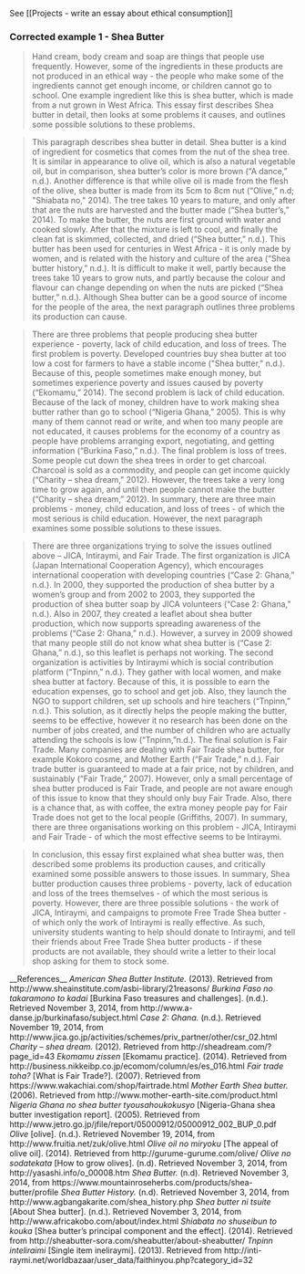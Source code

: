See [[Projects - write an essay about ethical consumption]]

### Corrected example 1 - Shea Butter
> Hand cream, body cream and soap are things that people use frequently. However, some of the ingredients in these products are not produced in an ethical way - the people who make some of the ingredients cannot get enough income, or children cannot go to school. One example ingredient like this is shea butter, which is made from a nut grown in West Africa. This essay first <blue>describes Shea butter in detail,</blue> then <green>looks at some problems it causes,</green> and <red>outlines some possible solutions to these problems. </red>

> <blue>This paragraph describes shea butter in detail. Shea butter is a kind of ingredient for cosmetics that comes from the nut of the shea tree. It is similar in appearance to olive oil, which is also a natural vegetable oil, but in comparison, shea butter’s color is more brown (“A dance,” n.d.). Another difference is that while olive oil is made from the flesh of the olive, shea butter is made from its 5cm to 8cm nut (“Olive,” n.d; "Shiabata no," 2014). The tree takes 10 years to mature, and only after that are the nuts are harvested and the butter made (“Shea butter’s,” 2014). To make the butter, the nuts are first ground with water and cooked slowly. After that the mixture is left to cool, and finally the clean fat is skimmed, collected, and dried (“Shea butter,” n.d.). This butter has been used for centuries in West Africa - it is only made by women, and is related with the history and culture of the area (“Shea butter history,” n.d.). It is difficult to make it well, partly because the trees take 10 years to grow nuts, and partly because the colour and flavour can change depending on when the nuts are picked (“Shea butter,” n.d.). Although Shea butter can be a good source of income for the people of the area, the next paragraph outlines three problems its production can cause.</blue>

> <green>There are three problems that people producing shea butter experience - poverty, lack of child education, and loss of trees. The first problem is poverty. Developed countries buy shea butter at too low a cost for farmers to have a stable income ("Shea butter," n.d.). Because of this, people sometimes make enough money, but sometimes experience poverty and issues caused by poverty (“Ekomamu,” 2014). The second problem is lack of child education. Because of the lack of money, children have to work making shea butter rather than go to school (“Nigeria Ghana,” 2005). This is why many of them cannot read or write, and when too many people are not educated, it causes problems for the economy of a country as people have problems arranging export, negotiating, and getting information (“Burkina Faso,” n.d.). The final problem is loss of trees. Some people cut down the shea trees in order to get charcoal. Charcoal is sold as a commodity, and people can get income quickly (“Charity – shea dream,” 2012). However, the trees take a very long time to grow again, and until then people cannot make the butter (“Charity – shea dream,” 2012). In summary, there are three main problems - money, child education, and loss of trees - of which the most serious is child education. However, the next paragraph examines some possible solutions to these issues.</green>

> <red>There are three organizations trying to solve the issues outlined above – JICA, Intiraymi, and Fair Trade. The first organization is JICA (Japan International Cooperation Agency), which encourages international cooperation with developing countries (“Case 2: Ghana,” n.d.). In 2000, they supported the production of shea butter by a women’s group and from 2002 to 2003, they supported the production of shea butter soap by JICA volunteers (“Case 2: Ghana,” n.d.). Also in 2007, they created a leaflet about shea butter production, which now supports spreading awareness of the problems (“Case 2: Ghana,” n.d.). However, a survey in 2009 showed that many people still do not know what shea butter is (“Case 2: Ghana,” n.d.), so this leaflet is perhaps not working. The second organization is activities by Intiraymi which is social contribution platform (“Tnpinn,” n.d.). They gather with local women, and make shea butter at factory. Because of this, it is possible to earn the education expenses, go to school and get job. Also, they launch the NGO to support children, set up schools and hire teachers (“Tnpinn,” n.d.). This solution, as it directly helps the people making the butter, seems to be effective, however it no research has been done on the number of jobs created, and the number of children who are actually attending the schools is low (“Tnpinn,”n.d.). The final solution is Fair Trade. Many companies are dealing with Fair Trade shea butter, for example Kokoro cosme, and Mother Earth (“Fair Trade,” n.d.). Fair trade butter is guaranteed to made at a fair price, not by children, and sustainably (“Fair Trade,” 2007).  However, only a small percentage of shea butter produced is Fair Trade, and people are not aware enough of this issue to know that they should only buy Fair Trade. Also, there is a chance that, as with coffee, the extra money people pay for Fair Trade does not get to the local people (Griffiths, 2007). In summary, there are three organisations working on this problem - JICA, Intiraymi and Fair Trade - of which the most effective seems to be Intiraymi.</red>

> In conclusion, this essay first <blue>explained what shea butter was,</blue> then <green>described some problems its production causes,</green> and <red>critically examined some possible answers to those issues.</red> In summary, Shea butter production causes three problems - poverty, lack of education and loss of the trees themselves - of which the most serious is poverty. However, there are three possible solutions - the work of JICA, Intiraymi, and campaigns to promote Free Trade Shea butter - of which only the work of Intiraymi is really effective. As such, university students wanting to help should donate to Intiraymi, and tell their friends about Free Trade Shea butter products - if these products are not available, they should write a letter to their local shop asking for them to stock some. 
 
 
<ref>
__References__
<em>American Shea Butter Institute.</em> (2013). Retrieved from http://www.sheainstitute.com/asbi-library/21reasons/
<em>Burkina Faso no takaramono to kadai</em> [Burkina Faso treasures and challenges]. (n.d.). Retrieved November 3, 2014, from http://www.a-danse.jp/burkinafaso/subject.html
<em>Case 2: Ghana.</em> (n.d.). Retrieved November 19, 2014, from http://www.jica.go.jp/activities/schemes/priv_partner/other/csr_02.html
<em>Charity – shea dream. </em>(2012). Retrieved from http://sheadream.com/?page_id=43
<em>Ekomamu zissen</em> [Ekomamu practice]. (2014). Retrieved from http://business.nikkeibp.co.jp/ecomom/column/es/es_016.html
<em>Fair trade toha?</em> [What is Fair Trade?]. (2007). Retrieved from https://www.wakachiai.com/shop/fairtrade.html
<em>Mother Earth Shea butter.</em> (2006). Retrieved from http://www.mother-earth-site.com/product.html
<em>Nigeria Ghana no shea butter tyousahoukokusyo</em> [Nigeria-Ghana shea butter investigation report]. (2005). Retrieved from http://www.jetro.go.jp/jfile/report/05000912/05000912_002_BUP_0.pdf
<em>Olive</em> [olive]. (n.d.). Retrieved November 19, 2014, from http://www.fruitia.net/zuk/olive.html
<em>Olive oil no miryoku</em> [The appeal of olive oil]. (2014). Retrieved from http://gurume-gurume.com/olive/
<em>Olive no sodatekata</em> [How to grow olives]. (n.d). Retrieved November 3, 2014, from http://yasashi.info/o_00008.htm
<em>Shea Butter.</em> (n.d). Retrieved November 3, 2014, from https://www.mountainroseherbs.com/products/shea-butter/profile
<em>Shea Butter History.</em> (n.d). Retrieved November 3, 2014, from http://www.agbangakarite.com/shea_history.php
<em>Shea butter ni tsuite</em> [About Shea butter]. (n.d.). Retrieved November 3, 2014, from http://www.africakobo.com/about/index.html
<em>Shiabata no shuseibun to kouka</em> [Shea butter’s principal component and the effect]. (2014). Retrieved from http://sheabutter-sora.com/sheabutter/about-sheabutter/
<em>Tnpinn inteliraimi</em> [Single item ineliraymi]. (2013). Retrieved from http://inti-raymi.net/worldbazaar/user_data/faithinyou.php?category_id=32
</ref>

